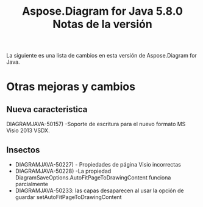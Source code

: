﻿---
title: Aspose.Diagram for Java 5.8.0 Notas de la versión
type: docs
weight: 20
url: /es/java/aspose-diagram-for-java-5-8-0-release-notes/
---
La siguiente es una lista de cambios en esta versión de Aspose.Diagram for Java.
# **Otras mejoras y cambios**
## **Nueva caracteristica**
DIAGRAMJAVA-50157) -Soporte de escritura para el nuevo formato MS Visio 2013 VSDX.
## **Insectos**
- DIAGRAMJAVA-50227) - Propiedades de página Visio incorrectas
- DIAGRAMJAVA-50228) -La propiedad DiagramSaveOptions.AutoFitPageToDrawingContent funciona parcialmente
- DIAGRAMJAVA-50233: las capas desaparecen al usar la opción de guardar setAutoFitPageToDrawingContent
